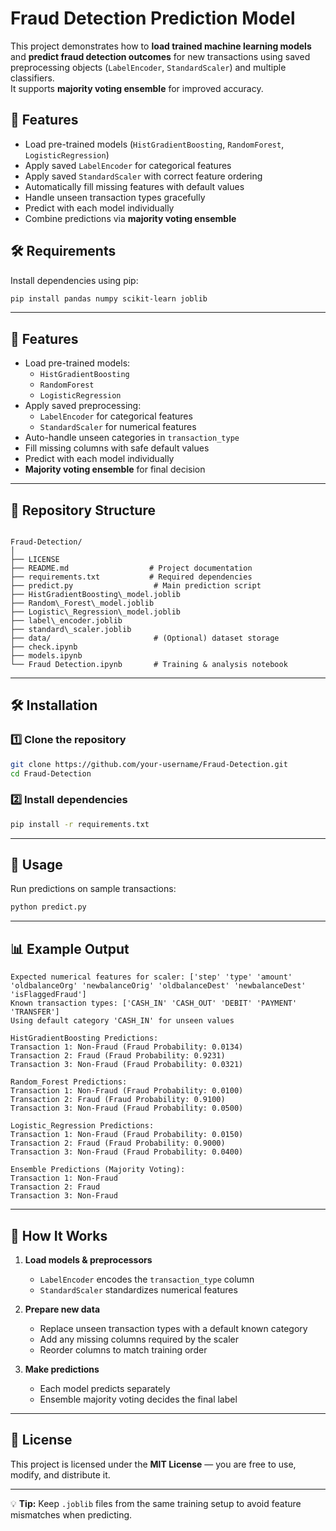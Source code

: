# Fraud Detection Prediction Model

This project demonstrates how to **load trained machine learning models** and **predict fraud detection outcomes** for new transactions using saved preprocessing objects (`LabelEncoder`, `StandardScaler`) and multiple classifiers.  
It supports **majority voting ensemble** for improved accuracy.

## 📌 Features
- Load pre-trained models (`HistGradientBoosting`, `RandomForest`, `LogisticRegression`)
- Apply saved `LabelEncoder` for categorical features
- Apply saved `StandardScaler` with correct feature ordering
- Automatically fill missing features with default values
- Handle unseen transaction types gracefully
- Predict with each model individually
- Combine predictions via **majority voting ensemble**

## 🛠 Requirements
Install dependencies using pip:

```bash
pip install pandas numpy scikit-learn joblib
```


---

## 📌 Features
- Load pre-trained models:
  - `HistGradientBoosting`
  - `RandomForest`
  - `LogisticRegression`
- Apply saved preprocessing:
  - `LabelEncoder` for categorical features
  - `StandardScaler` for numerical features
- Auto-handle unseen categories in `transaction_type`
- Fill missing columns with safe default values
- Predict with each model individually
- **Majority voting ensemble** for final decision

---

## 📂 Repository Structure
```

Fraud-Detection/
│
├── LICENSE
├── README.md                  # Project documentation
├── requirements.txt           # Required dependencies
├── predict.py                  # Main prediction script
├── HistGradientBoosting\_model.joblib
├── Random\_Forest\_model.joblib
├── Logistic\_Regression\_model.joblib
├── label\_encoder.joblib
├── standard\_scaler.joblib
├── data/                       # (Optional) dataset storage
├── check.ipynb
├── models.ipynb
└── Fraud Detection.ipynb       # Training & analysis notebook

````

---

## 🛠 Installation

### 1️⃣ Clone the repository
```bash
git clone https://github.com/your-username/Fraud-Detection.git
cd Fraud-Detection
````

### 2️⃣ Install dependencies

```bash
pip install -r requirements.txt
```

---

## 🚀 Usage

Run predictions on sample transactions:

```bash
python predict.py
```

---

## 📊 Example Output

```
Expected numerical features for scaler: ['step' 'type' 'amount' 'oldbalanceOrg' 'newbalanceOrig' 'oldbalanceDest' 'newbalanceDest' 'isFlaggedFraud']
Known transaction types: ['CASH_IN' 'CASH_OUT' 'DEBIT' 'PAYMENT' 'TRANSFER']
Using default category 'CASH_IN' for unseen values

HistGradientBoosting Predictions:
Transaction 1: Non-Fraud (Fraud Probability: 0.0134)
Transaction 2: Fraud (Fraud Probability: 0.9231)
Transaction 3: Non-Fraud (Fraud Probability: 0.0321)

Random_Forest Predictions:
Transaction 1: Non-Fraud (Fraud Probability: 0.0100)
Transaction 2: Fraud (Fraud Probability: 0.9100)
Transaction 3: Non-Fraud (Fraud Probability: 0.0500)

Logistic_Regression Predictions:
Transaction 1: Non-Fraud (Fraud Probability: 0.0150)
Transaction 2: Fraud (Fraud Probability: 0.9000)
Transaction 3: Non-Fraud (Fraud Probability: 0.0400)

Ensemble Predictions (Majority Voting):
Transaction 1: Non-Fraud
Transaction 2: Fraud
Transaction 3: Non-Fraud
```

---

## 🧠 How It Works

1. **Load models & preprocessors**

   * `LabelEncoder` encodes the `transaction_type` column
   * `StandardScaler` standardizes numerical features

2. **Prepare new data**

   * Replace unseen transaction types with a default known category
   * Add any missing columns required by the scaler
   * Reorder columns to match training order

3. **Make predictions**

   * Each model predicts separately
   * Ensemble majority voting decides the final label

---

## 📜 License

This project is licensed under the **MIT License** — you are free to use, modify, and distribute it.

---

💡 **Tip:** Keep `.joblib` files from the same training setup to avoid feature mismatches when predicting.

